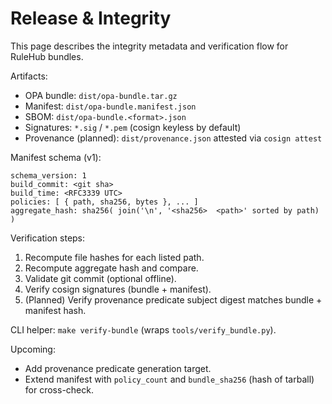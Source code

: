 # Release & Integrity

This page describes the integrity metadata and verification flow for RuleHub bundles.

Artifacts:

- OPA bundle: `dist/opa-bundle.tar.gz`
- Manifest: `dist/opa-bundle.manifest.json`
- SBOM: `dist/opa-bundle.<format>.json`
- Signatures: `*.sig` / `*.pem` (cosign keyless by default)
- Provenance (planned): `dist/provenance.json` attested via `cosign attest`

Manifest schema (v1):

```text
schema_version: 1
build_commit: <git sha>
build_time: <RFC3339 UTC>
policies: [ { path, sha256, bytes }, ... ]
aggregate_hash: sha256( join('\n', '<sha256>  <path>' sorted by path) )
```

Verification steps:

1. Recompute file hashes for each listed path.
2. Recompute aggregate hash and compare.
3. Validate git commit (optional offline).
4. Verify cosign signatures (bundle + manifest).
5. (Planned) Verify provenance predicate subject digest matches bundle + manifest hash.

CLI helper: `make verify-bundle` (wraps `tools/verify_bundle.py`).

Upcoming:

- Add provenance predicate generation target.
- Extend manifest with `policy_count` and `bundle_sha256` (hash of tarball) for cross-check.
